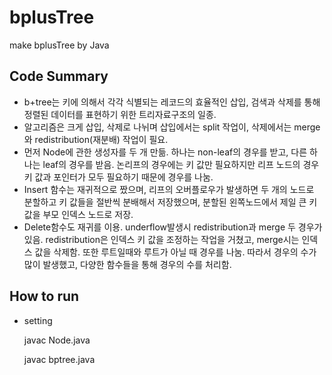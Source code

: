 
# bplusTree
make bplusTree by Java

## Code Summary 
- b+tree는 키에 의해서 각각 식별되는 레코드의 효율적인 삽입, 검색과 삭제를 통해 정렬된 데이터를 표현하기 위한 트리자료구조의 일종.
- 알고리즘은 크게 삽입, 삭제로 나뉘며 삽입에서는 split 작업이, 삭제에서는 merge와 redistribution(재분배) 작업이 필요. 
- 먼저 Node에 관한 생성자를 두 개 만듦. 하나는 non-leaf의 경우를 받고, 다른 하나는 leaf의 경우를 받음. 
  논리프의 경우에는 키 값만 필요하지만 리프 노드의 경우 키 값과 포인터가 모두 필요하기 때문에 경우를 나눔.
- Insert 함수는 재귀적으로 짰으며, 리프의 오버플로우가 발생하면 두 개의 노드로 분할하고 
  키 값들을 절반씩 분배해서 저장했으며, 분할된 왼쪽노드에서 제일 큰 키 값을 부모 인덱스 노드로 저장. 
- Delete함수도 재귀를 이용. underflow발생시 redistribution과 merge 두 경우가 있음. 
  redistribution은 인덱스 키 값을 조정하는 작업을 거쳤고, merge시는 인덱스 값을 삭제함.
  또한 루트일때와 루트가 아닐 때 경우를 나눔. 따라서 경우의 수가 많이 발생했고, 다양한 함수들을 통해 경우의 수를 처리함.

## How to run
- setting

    javac Node.java
    
    javac bptree.java
